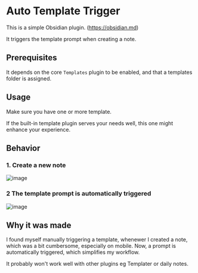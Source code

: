 # Auto Template Trigger
This is a simple Obsidian plugin. (https://obsidian.md)  

It triggers the template prompt when creating a note.

## Prerequisites
It depends on the core `Templates` plugin to be enabled, and that a templates folder is assigned.

## Usage
Make sure you have one or more template.  

If the built-in template plugin serves your needs well, this one might enhance your experience. 

## Behavior
### 1. Create a new note
![image](https://user-images.githubusercontent.com/46031874/233847364-48e0ca1e-f8cc-4aff-a582-b9c9fdd215b8.png)
### 2 The template prompt is automatically triggered
![image](https://user-images.githubusercontent.com/46031874/233847405-6ad376cc-2d76-42fe-ba12-3e173d38163c.png)


## Why it was made
I found myself manually triggering a template, whenewer I created a note, which was a bit cumbersome, especially on mobile. 
Now, a prompt is automatically triggered, which simplifies my workflow.

It probably won't work well with other plugins eg Templater or daily notes. 
